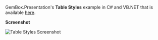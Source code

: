 GemBox.Presentation's **Table Styles** example in C# and VB.NET that is available [here](https://www.gemboxsoftware.com/presentation/examples/powerpoint-table-styles/603).

**Screenshot**

![Table Styles Screenshot](https://www.gemboxsoftware.com/Presentation/Examples/Content/Table/TableStyles/TableStyles.png)